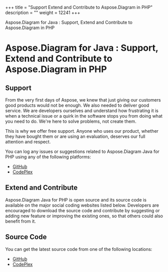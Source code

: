 +++
title = "Support Extend and Contribute to Aspose.Diagram in PHP" 
description = "" 
weight = 12241 
+++

Aspose.Diagram for Java : Support, Extend and Contribute to Aspose.Diagram in PHP  

# Aspose.Diagram for Java : Support, Extend and Contribute to Aspose.Diagram in PHP


## **Support**

From the very first days of Aspose, we knew that just giving our customers good products would not be enough. We also needed to deliver good service. We are developers ourselves and understand how frustrating it is when a technical issue or a quirk in the software stops you from doing what you need to do. We're here to solve problems, not create them.

This is why we offer free support. Anyone who uses our product, whether they have bought them or are using an evaluation, deserves our full attention and respect.

You can log any issues or suggestions related to Aspose.Diagram Java for PHP using any of the following platforms:

*   [GitHub](https://github.com/asposediagram/Aspose.Diagram-for-Java/issues)
*   [CodePlex](https://asposediagramjavaruby.codeplex.com/workitem/list/basic)

## **Extend and Contribute**

Aspose.Diagram Java for PHP is open source and its source code is available on the major social coding websites listed below. Developers are encouraged to download the source code and contribute by suggesting or adding new feature or improving the existing ones, so that others could also benefit from it.

## **Source Code**

You can get the latest source code from one of the following locations:

*   [GitHub](https://github.com/asposediagram/Aspose.Diagram-for-Java/tree/master/Plugins/Aspose_Diagram_Java_for_PHP)
*   [CodePlex](https://asposediagramjavaphp.codeplex.com/SourceControl/latest)

